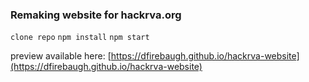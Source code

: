 ### Remaking website for hackrva.org ###



`clone repo`
`npm install`
`npm start`

preview available here: [https://dfirebaugh.github.io/hackrva-website](https://dfirebaugh.github.io/hackrva-website)
